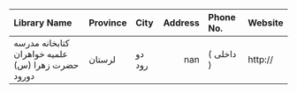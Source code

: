 | Library Name                                     | Province   | City   |   Address                                                              | Phone No.   | Website   |
|:-------------------------------------------------|:-----------|:-------|-----------------------------------------------------------------------:|:------------|:----------|
| کتابخانه مدرسه علمیه خواهران حضرت زهرا (س) دورود | لرستان     | دو رود |                                                                    nan | ( داخلی  )  | http://   |